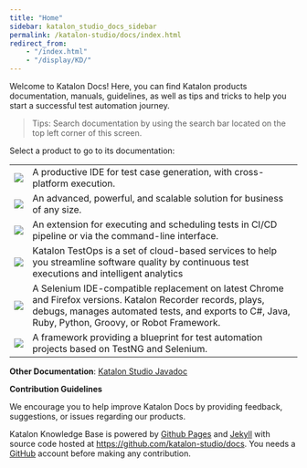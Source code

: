 ```yaml
---
title: "Home"
sidebar: katalon_studio_docs_sidebar
permalink: /katalon-studio/docs/index.html
redirect_from:
    - "/index.html"
    - "/display/KD/"
---
```


Welcome to Katalon Docs! Here, you can find Katalon products documentation, manuals, guidelines, as well as tips and tricks to help you start a successful test automation journey.

> Tips: Search documentation by using the search bar located on the top left corner of this screen.

Select a product to go to its documentation:

<table>
    <tr>
        <td><a href="https://docs.katalon.com/katalon-studio/docs/overview.html"><img src="https://github.com/katalon-studio/docs-images/raw/master/katalon-products/Katalon-Studio-32x24px%402x.png"></a>
        <td>A productive IDE for test case generation, with cross-platform execution.
        </td>
    </tr>
    <tr>
        <td> <a href="https://docs.katalon.com/katalon-studio/docs/overview.html"><img src="https://github.com/katalon-studio/docs-images/raw/master/katalon-products/KSE_32x24px.png"></a>
        <td>An advanced, powerful, and scalable solution for business of any size.
        </td>
    </tr>
    <tr>
        <td> <a href="https://docs.katalon.com/katalon-studio/docs/intro-RE.html"><img src="https://github.com/katalon-studio/docs-images/raw/master/katalon-products/KRE_32x24px.png"></a>
        <td>An extension for executing and scheduling tests in CI/CD pipeline or via the command-line interface.
        </td>
    </tr>
    <tr>
        <td><a href="https://docs.katalon.com/katalon-analytics/docs/overview.html"><img src="https://github.com/katalon-studio/docs-images/raw/master/katalon-products/Katalon-TestOps-32x24px%402x.png"></a>
        <td>Katalon TestOps is a set of cloud-based services to help you streamline software quality by continuous test executions and intelligent analytics
        </td>
    </tr>
    <tr>
        <td><a href="https://docs.katalon.com/katalon-recorder/docs/overview.html"><img src="https://github.com/katalon-studio/docs-images/raw/master/katalon-products/Katalon-Recorder-32x24px%402x.png"></a>
        <td> A Selenium IDE-compatible replacement on latest Chrome and Firefox versions. Katalon Recorder records, plays, debugs, manages automated tests, and exports to C#, Java, Ruby, Python, Groovy, or Robot Framework.
        </td>
    </tr>
    <tr>
        <td><a href="https://docs.katalon.com/katalium-framework/docs/katalium-framework-overview.html"><img src="https://github.com/katalon-studio/docs-images/raw/master/katalon-products/Katalium-32x24px%402x.png"></a>
        <td>A framework providing a blueprint for test automation projects based on TestNG and Selenium.
        </td>
    </tr>
</table>


**Other Documentation**: [Katalon Studio Javadoc](https://docs.katalon.com/javadoc/index.html)

**Contribution Guidelines**

We encourage you to help improve Katalon Docs by providing feedback, suggestions, or issues regarding our products.

Katalon Knowledge Base is powered by [Github Pages](https://pages.github.com) and [Jekyll](https://jekyllrb.com/docs/) with source code hosted at https://github.com/katalon-studio/docs. You needs a [GitHub](https://github.com) account before making any contribution.


